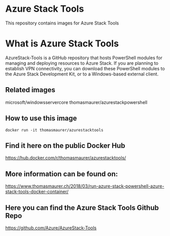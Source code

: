 # Azure Stack Tools 
This repository contains images for Azure Stack Tools


# What is Azure Stack Tools
AzureStack-Tools is a GitHub repository that hosts PowerShell modules for managing and deploying resources to Azure Stack. If you are planning to establish VPN connectivity, you can download these PowerShell modules to the Azure Stack Development Kit, or to a Windows-based external client.

## Related images
microsoft/windowsservercore
thomasmaurer/azurestackpowershell

## How to use this image 
`docker run -it thomasmaurer/azurestacktools`

## Find it here on the public Docker Hub
https://hub.docker.com/r/thomasmaurer/azurestacktools/

## More information can be found on:
https://www.thomasmaurer.ch/2018/03/run-azure-stack-powershell-azure-stack-tools-docker-container/

## Here you can find the Azure Stack Tools Github Repo
https://github.com/Azure/AzureStack-Tools
